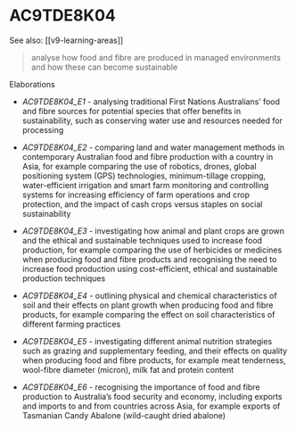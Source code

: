 
# AC9TDE8K04 

See also: [[v9-learning-areas]]

> analyse how food and fibre are produced in managed environments and how these can become sustainable

Elaborations


- _AC9TDE8K04_E1_ - analysing traditional First Nations Australians’ food and fibre sources for potential species that offer benefits in sustainability, such as conserving water use and resources needed for processing

- _AC9TDE8K04_E2_ - comparing land and water management methods in contemporary Australian food and fibre production with a country in Asia, for example comparing the use of robotics, drones, global positioning system (GPS) technologies, minimum-tillage cropping, water-efficient irrigation and smart farm monitoring and controlling systems for increasing efficiency of farm operations and crop protection, and the impact of cash crops versus staples on social sustainability

- _AC9TDE8K04_E3_ - investigating how animal and plant crops are grown and the ethical and sustainable techniques used to increase food production, for example comparing the use of herbicides or medicines when producing food and fibre products and recognising the need to increase food production using cost-efficient, ethical and sustainable production techniques

- _AC9TDE8K04_E4_ - outlining physical and chemical characteristics of soil and their effects on plant growth when producing food and fibre products, for example comparing the effect on soil characteristics of different farming practices

- _AC9TDE8K04_E5_ - investigating different animal nutrition strategies such as grazing and supplementary feeding, and their effects on quality when producing food and fibre products, for example meat tenderness, wool-fibre diameter (micron), milk fat and protein content

- _AC9TDE8K04_E6_ - recognising the importance of food and fibre production to Australia’s food security and economy, including exports and imports to and from countries across Asia, for example exports of Tasmanian Candy Abalone (wild-caught dried abalone)
